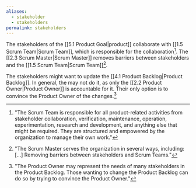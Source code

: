 ```yaml
---
aliases:
  - stakeholder
  - stakeholders
permalink: stakeholders
---
```

The stakeholders of the [[5.1 Product Goal|product]] collaborate with [[1.5 Scrum Team|Scrum Team]], which is responsible for the collaboration[^the-scrum-team]. The [[2.3 Scrum Master|Scrum Master]] removes barriers between stakeholders and the [[1.5 Scrum Team|Scrum Team]][^scrum-master-removes-barriers].

[^the-scrum-team]: "The Scrum Team is responsible for all product-related activities from stakeholder collaboration, verification, maintenance, operation, experimentation, research and development, and anything else that might be required. They are structured and empowered by the organization to manage their own work."[^scrum-guide-2020]
[^scrum-master-removes-barriers]: "The Scrum Master serves the organization in several ways, including: \[...\] Removing barriers between stakeholders and Scrum Teams."[^scrum-guide-2020]

The stakeholders might want to update the [[4.1 Product Backlog|Product Backlog]]. In general, the may not do it, as only the [[2.2 Product Owner|Product Owner]] is accountable for it. Their only option is to convince the Product Owner of the changes.[^product-backlog-updates]


[^scrum-guide-2020]: [[1.2 Scrum Guide|Scrum Guide (2020)]]
[^product-backlog-updates]: "The Product Owner may represent the needs of many stakeholders in the Product Backlog. Those wanting to change the Product Backlog can do so by trying to convince the Product Owner."[^scrum-guide-2020]
